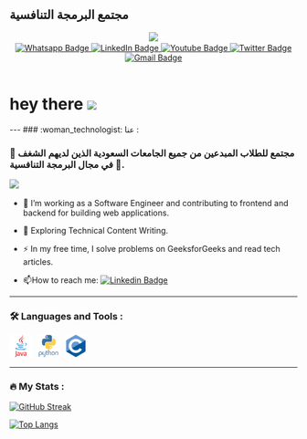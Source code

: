 ## مجتمع البرمجة التنافسية 
<div id="header" align="center">
  <img src="https://media.giphy.com/media/M9gbBd9nbDrOTu1Mqx/giphy.gif" width="100"/>
</div>
<div id="badges" align="center">
  <a href="https://chat.whatsapp.com/IwAfr8zkfwSHIDwoMB97zr">
    <img src="https://img.shields.io/badge/WhatsApp-25D366?style=for-the-badge&logo=whatsapp&logoColor=white" alt="Whatsapp Badge"/>
  </a>
  <a href="your-linkedin-URL">
    <img src="https://img.shields.io/badge/LinkedIn-blue?style=for-the-badge&logo=linkedin&logoColor=white" alt="LinkedIn Badge"/>
  </a>
  <a href="your-youtube-URL">
    <img src="https://img.shields.io/badge/YouTube-red?style=for-the-badge&logo=youtube&logoColor=white" alt="Youtube Badge"/>
  </a>
  <a href="your-twitter-URL">
    <img src="https://img.shields.io/badge/Twitter-blue?style=for-the-badge&logo=twitter&logoColor=white" alt="Twitter Badge"/>
  </a>
  <a href="your-Gmail-URL">
    <img src="https://img.shields.io/badge/Gmail-D14836?style=for-the-badge&logo=gmail&logoColor=white" alt="Gmail Badge"/>
  </a>
</div>
<div id="badges" align="center">
  <img src="https://komarev.com/ghpvc/?username=Challengeteam1&style=flat-square&color=blue" alt=""/>
</div>

<h1>
  hey there
  <img src="https://media.giphy.com/media/hvRJCLFzcasrR4ia7z/giphy.gif" width="30px"/>
</h1>
---
### :woman_technologist: عنا :

### مجتمع للطلاب المبدعين من جميع الجامعات السعودية الذين لديهم الشغف 🤩 في مجال البرمجة التنافسية 🤖.
<img src="https://media.giphy.com/media/WUlplcMpOCEmTGBtBW/giphy.gif" width="30">

- :telescope: I’m working as a Software Engineer and contributing to frontend and backend for building web applications.

- :seedling: Exploring Technical Content Writing.

- :zap: In my free time, I solve problems on GeeksforGeeks and read tech articles.

- :mailbox:How to reach me: [![Linkedin Badge](https://img.shields.io/badge/-kakbar-blue?style=flat&logo=Linkedin&logoColor=white)](your-linkedin-url)

---

### :hammer_and_wrench: Languages and Tools :
<div>
  <img src="https://github.com/devicons/devicon/blob/master/icons/java/java-original-wordmark.svg" title="Java" alt="Java" width="40" height="40"/>&nbsp;
  <img src="https://github.com/devicons/devicon/blob/master/icons/python/python-original-wordmark.svg" title="Python" alt="Python" width="40" height="40"/>&nbsp;
  <img src="https://github.com/devicons/devicon/blob/master/icons/c/c-original.svg" title="c++" alt="Spring" width="40" height="40"/>&nbsp;
</div>

---

### :fire: My Stats :
[![GitHub Streak](http://github-readme-streak-stats.herokuapp.com?user=Challengeteam1&theme=dark&background=000000)](https://git.io/streak-stats)


[![Top Langs](https://github-readme-stats.vercel.app/api/top-langs/?username=Challengeteam1&layout=compact&theme=vision-friendly-dark)](https://github.com/anuraghazra/github-readme-stats)



<!--
![ddacf13289d443f7425a0460e613560d](https://user-images.githubusercontent.com/128253849/226133594-a8e48796-d947-4669-9674-ccb21c7f5505.jpg)
### حياكم الله في مجتمع البرمجة التنافسية🖐
[<img src="https://user-images.githubusercontent.com/128253849/226134278-43ae2321-712b-492a-ab8b-c24895d5d941.png" alt="whatsapp" width="100"/>](https://chat.whatsapp.com/IwAfr8zkfwSHIDwoMB97zr)
  <a href="your-youtube-URL">
    <img src="https://img.shields.io/badge/YouTube-red?style=for-the-badge&logo=youtube&logoColor=white" alt="Youtube Badge"/>
  </a>
  <a href="your-twitter-URL">
    <img src="https://img.shields.io/badge/Twitter-blue?style=for-the-badge&logo=twitter&logoColor=white" alt="Twitter Badge"/>
  </a>
  <h1>
  hey there
  <img src="https://media.giphy.com/media/hvRJCLFzcasrR4ia7z/giphy.gif" width="30px"/>
</h1>
<img src="https://komarev.com/ghpvc/?username=your-github-username&style=flat-square&color=blue" alt=""/>

#### هذا الحساب يحتوي على التحديات المرفوعه والمُعتمدة من فريق التحدي بالاضافة لحلها ✨ 

Here are some ideas to get you started:

- 🔭 I’m currently working on ...
- 🌱 I’m currently learning ...
- 👯 I’m looking to collaborate on ...
- 🤔 I’m looking for help with ...
- 💬 Ask me about ...
- 📫 How to reach me: ...
- 😄 Pronouns: ...
- ⚡ Fun fact: ...
-->
